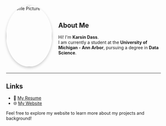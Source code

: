#

<div style="display: flex; align-items: center; margin-bottom: 20px;">
  <img src="assets/profile.jpg" alt="Profile Picture" width="150" height="200" 
       style="border-radius: 50%; object-fit: cover; margin-right: 20px; box-shadow: 0 4px 8px rgba(0,0,0,0.2);">

  <div>
    <h2>About Me</h2>
    <p>
      Hi! I'm <strong>Karsin Dass</strong>.<br>
      I am currently a student at the <strong>University of Michigan - Ann Arbor</strong>, pursuing a degree in 
      <strong>Data Science</strong>.
    </p>
  </div>
</div>

---

## Links
- 📄 [My Resume](assets/Karsin_Dass_Resume.pdf)  
- 🌐 [My Website](https://keemarice.github.io)

Feel free to explore my website to learn more about my projects and background!

